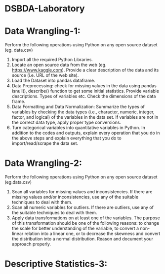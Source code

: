 # DSBDA-Laboratory
# Data Wrangling-1:
Perform the following operations using Python on any open source dataset (eg. data.csv)
1. Import all the required Python Libraries.
2. Locate an open source data from the web (eg. https://www.kaggle.com). Provide a clear description of the data and its source (i.e. URL of the web site).
3. Load the Dataset into pandas dataframe.
4. Data Preprocessing: check for missing values in the data using pandas isnull(), describe() function to get some initial statistics. Provide variable descriptions. Types of variables etc. Check the dimensions of the data frame.
5. Data Formatting and Data Normalization: Summarize the types of variables by checking the data types (i.e., character, numeric, integer, factor, and logical) of the variables in the data set. If variables are not in the correct data type, apply proper type conversions.
6. Turn categorical variables into quantitative variables in Python.
In addition to the codes and outputs, explain every operation that you do in the above steps and explain everything that you do to import/read/scrape the data set.

# Data Wrangling-2:
Perform the following operations using Python on any open source dataset (eg.data.csv) 
1. Scan all variables for missing values and inconsistencies. If there are missing values 
and/or inconsistencies, use any of the suitable techniques to deal with them. 
2. Scan all numeric variables for outliers. If there are outliers, use any of the suitable 
techniques to deal with them. 
3. Apply data transformations on at least one of the variables. The purpose of this 
transformation should be one of the following reasons: to change the scale for better 
understanding of the variable, to convert a non-linear relation into a linear one, or to 
decrease the skewness and convert the distribution into a normal distribution. 
Reason and document your approach properly.

# Descriptive Statistics-3:
